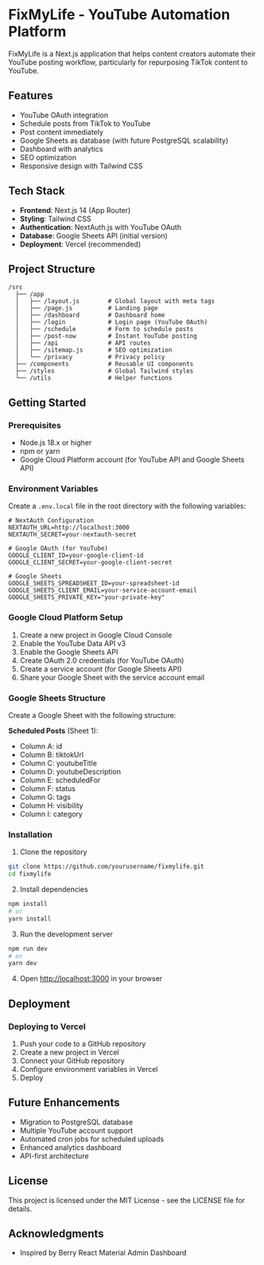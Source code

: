 # FixMyLife - YouTube Automation Platform

FixMyLife is a Next.js application that helps content creators automate their YouTube posting workflow, particularly for repurposing TikTok content to YouTube.

## Features

- YouTube OAuth integration
- Schedule posts from TikTok to YouTube
- Post content immediately
- Google Sheets as database (with future PostgreSQL scalability)
- Dashboard with analytics
- SEO optimization
- Responsive design with Tailwind CSS

## Tech Stack

- **Frontend**: Next.js 14 (App Router)
- **Styling**: Tailwind CSS
- **Authentication**: NextAuth.js with YouTube OAuth
- **Database**: Google Sheets API (initial version)
- **Deployment**: Vercel (recommended)

## Project Structure

```
/src
  ├── /app
  │   ├── /layout.js        # Global layout with meta tags
  │   ├── /page.js          # Landing page
  │   ├── /dashboard        # Dashboard home
  │   ├── /login            # Login page (YouTube OAuth)
  │   ├── /schedule         # Form to schedule posts
  │   ├── /post-now         # Instant YouTube posting
  │   ├── /api              # API routes
  │   ├── /sitemap.js       # SEO optimization
  │   └── /privacy          # Privacy policy
  ├── /components           # Reusable UI components
  ├── /styles               # Global Tailwind styles
  └── /utils                # Helper functions
```

## Getting Started

### Prerequisites

- Node.js 18.x or higher
- npm or yarn
- Google Cloud Platform account (for YouTube API and Google Sheets API)

### Environment Variables

Create a `.env.local` file in the root directory with the following variables:

```
# NextAuth Configuration
NEXTAUTH_URL=http://localhost:3000
NEXTAUTH_SECRET=your-nextauth-secret

# Google OAuth (for YouTube)
GOOGLE_CLIENT_ID=your-google-client-id
GOOGLE_CLIENT_SECRET=your-google-client-secret

# Google Sheets
GOOGLE_SHEETS_SPREADSHEET_ID=your-spreadsheet-id
GOOGLE_SHEETS_CLIENT_EMAIL=your-service-account-email
GOOGLE_SHEETS_PRIVATE_KEY="your-private-key"
```

### Google Cloud Platform Setup

1. Create a new project in Google Cloud Console
2. Enable the YouTube Data API v3
3. Enable the Google Sheets API
4. Create OAuth 2.0 credentials (for YouTube OAuth)
5. Create a service account (for Google Sheets API)
6. Share your Google Sheet with the service account email

### Google Sheets Structure

Create a Google Sheet with the following structure:

**Scheduled Posts** (Sheet 1):
- Column A: id
- Column B: tiktokUrl
- Column C: youtubeTitle
- Column D: youtubeDescription
- Column E: scheduledFor
- Column F: status
- Column G: tags
- Column H: visibility
- Column I: category

### Installation

1. Clone the repository
```bash
git clone https://github.com/yourusername/fixmylife.git
cd fixmylife
```

2. Install dependencies
```bash
npm install
# or
yarn install
```

3. Run the development server
```bash
npm run dev
# or
yarn dev
```

4. Open [http://localhost:3000](http://localhost:3000) in your browser

## Deployment

### Deploying to Vercel

1. Push your code to a GitHub repository
2. Create a new project in Vercel
3. Connect your GitHub repository
4. Configure environment variables in Vercel
5. Deploy

## Future Enhancements

- Migration to PostgreSQL database
- Multiple YouTube account support
- Automated cron jobs for scheduled uploads
- Enhanced analytics dashboard
- API-first architecture

## License

This project is licensed under the MIT License - see the LICENSE file for details.

## Acknowledgments

- Inspired by Berry React Material Admin Dashboard
